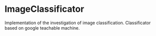 # ImageClassificator
Implementation of the investigation of image classification.
Classificator based on google teachable machine.

